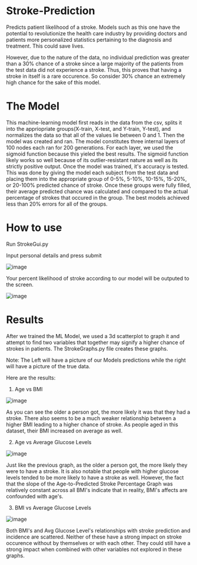 # Stroke-Prediction
Predicts patient likelihood of a stroke. Models such as this one have the potential to revolutionize the health care industry by providing doctors and patients more personalized statistics pertaining to the diagnosis and treatment. This could save lives.

However, due to the nature of the data, no individual prediction was greater than a 30% chance of a stroke since a large majority of the patients from the test data did not experience a stroke. Thus, this proves that having a stroke in itself is a rare occurence. So consider 30% chance an extremely high chance for the sake of this model. 

# The Model

This machine-learning model first reads in the data from the csv, splits it into the appriopriate groups(X-train, X-test, and Y-train, Y-test), and normalizes the data so that all of the values lie between 0 and 1. Then the model was created and ran. The model constitutes three internal layers of 100 nodes each ran for 200 generations. For each layer, we used the sigmoid function because this yieled the best results. The sigmoid function likely works so well because of its outlier-resistant nature as well as its strictly positive output. Once the model was trained, it's accuracy is tested. This was done by giving the model each subject from the test data and placing them into the appropriate group of 0-5%, 5-10%, 10-15%, 15-20%, or 20-100% predicted chance of stroke. Once these groups were fully filled, their average predicted chance was calculated and compared to the actual percentage of strokes that occured in the group. The best models achieved less than 20% errors for all of the groups. 


# How to use

Run StrokeGui.py

Input personal details and press submit

![image](https://user-images.githubusercontent.com/67489054/219912858-49ba4c5f-ba1e-4833-90da-88137ab21c65.png)


Your percent likelihood of stroke according to our model will be outputed to the screen. 

![image](https://user-images.githubusercontent.com/67489054/219913279-e3939a7b-4bed-4d7d-8773-f81dcb080458.png)

# Results

After we trained the ML Model, we used a 3d scatterplot to graph it and attempt to find two variables that together may signify a higher chance of strokes in patients.
The StrokeGraphs.py file creates these graphs.

Note: The Left will have a picture of our Models predictions while the right will have a picture of the true data.


Here are the results: 

1) Age vs BMI 

![image](https://user-images.githubusercontent.com/67489054/219918285-22e0611a-1f1c-44fa-917b-7fd01a387ab3.png)

As you can see the older a person got, the more likely it was that they had a stroke.
There also seems to be a much weaker relationship between a higher BMI leading to a higher chance of stroke.
As people aged in this dataset, their BMI increased on average as well.


2) Age vs Average Glucose Levels

![image](https://user-images.githubusercontent.com/67489054/219918337-46d89cbb-d537-46c3-b3a1-45d1bb5a65a2.png)

Just like the previous graph, as the older a person got, the more likely they were to have a stroke.
It is also notable that people with higher glucose levels tended to be more likely to have a stroke as well. 
However, the fact that the slope of the Age-to-Predicted Stroke Percentage Graph was relatively constant across all BMI's indicate that in reality, BMI's affects are confounded with age's. 


3) BMI vs Average Glucose Levels 

![image](https://user-images.githubusercontent.com/67489054/219918359-cccdc647-cb1d-4692-91d7-6cd6b893d5fe.png)

Both BMI's and Avg Glucose Level's relationships with stroke prediction and incidence are scattered.
Neither of these have a strong impact on stroke occurence without by themselves or with each other.
They could still have a strong impact when combined with other variables not explored in these graphs.

